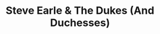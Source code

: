 ---
title: "Steve Earle & The Dukes (And Duchesses)"
summary: ""
image: "steve-earle-the-dukes-and-duchesses.jpg"
apple_music_artist_url: "https://music.apple.com/gb/artist/steve-earle-the-dukes-duchesses/619528731"
---
